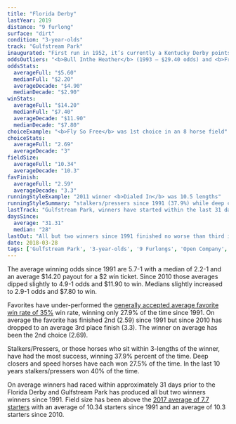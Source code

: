 ```yaml
---
title: "Florida Derby"
lastYear: 2019
distance: "9 furlong"
surface: "dirt"
condition: "3-year-olds"
track: "Gulfstream Park"
inaugurated: "First run in 1952, it’s currently a Kentucky Derby points race"
oddsOutliers: "<b>Bull Inthe Heather</b> (1993 – $29.40 odds) and <b>Friends Lake</b> (2004 – $37.40 odds) have been excluded from the chart to allow for better overall visualization"
oddsStats:
  averageFull: "$5.60"
  medianFull: "$2.20"
  averageDecade: "$4.90"
  medianDecade: "$2.90"
winStats:
  averageFull: "$14.20"
  medianFull: "$7.40"
  averageDecade: "$11.90"
  medianDecade: "$7.80"
choiceExample: "<b>Fly So Free</b> was 1st choice in an 8 horse field"
choiceStats:
  averageFull: "2.69"
  averageDecade: "3"
fieldSize:
  averageFull: "10.34"
  averageDecade: "10.3"
favFinish:
  averageFull: "2.59"
  averageDecade: "3.3"
runningStyleExample: "2011 winner <b>Dialed In</b> was 10.5 lengths"
runningStyleSummary: "stalkers/pressers since 1991 (37.9%) while deep closers and speed have each won 27.6% of the time. In the last 10 years stalker/pressers won 40% of the time"
lastTrack: "Gulfstream Park, winners have started within the last 31 days on average"
daysSince:
  average: "31.31"
  median: "28"
lastOut: "All but two winners since 1991 finished no worse than third in their prior start. 60.7% won their prior start."
date: 2018-03-28
tags: ['Gulfstream Park', '3-year-olds', '9 Furlongs', 'Open Company', 'Dirt', 'Derby Prep']
---
```


The average winning odds since 1991 are 5.7-1 with a median of 2.2-1 and an average $14.20 payout for a $2 win ticket. Since 2010 those averages dipped slightly to 4.9-1 odds and $11.90 to win. Medians slightly increased to 2.9-1 odds and $7.80 to win.

Favorites have under-performed the [generally accepted average favorite win rate of 35%](http://agameofskill.com/how-well-do-horse-racing-favorites-perform/) win rate, winning only 27.9% of the time since 1991. On average the favorite has finished 2nd (2.59) since 1991 but since 2010 has dropped to an average 3rd place finish (3.3). The winner on average has been the 2nd choice (2.69).

Stalkers/Pressers, or those horses who sit within 3-lengths of the winner, have had the most success, winning 37.9% percent of the time. Deep closers and speed horses have each won 27.5% of the time. In the last 10 years stalkers/pressers won 40% of the time.

On average winners had raced within approximately 31 days prior to the Florida Derby and Gulfstream Park has produced all but two winners winners since 1991. Field size has been above the [2017 average of 7.7 starters](http://jockeyclub.com/factbook/races_pass.asp?whatyr=2017) with an average of 10.34 starters since 1991 and an average of 10.3 starters since 2010.
